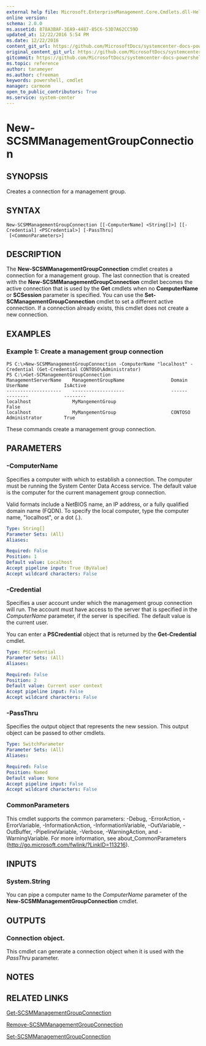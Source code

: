 ```yaml
---
external help file: Microsoft.EnterpriseManagement.Core.Cmdlets.dll-Help.xml
online version: 
schema: 2.0.0
ms.assetid: 878A3BAF-3EA9-4487-85C6-53D7A62CC59D
updated_at: 12/22/2016 5:54 PM
ms.date: 12/22/2016
content_git_url: https://github.com/MicrosoftDocs/systemcenter-docs-powershell/blob/live/systemcenter-cmdlets/SystemCenter2016/ServiceManagerCore/vlatest/New-SCSMManagementGroupConnection.md
original_content_git_url: https://github.com/MicrosoftDocs/systemcenter-docs-powershell/blob/live/systemcenter-cmdlets/SystemCenter2016/ServiceManagerCore/vlatest/New-SCSMManagementGroupConnection.md
gitcommit: https://github.com/MicrosoftDocs/systemcenter-docs-powershell/blob/17c3a51bd892aad46c731d9f381f0704b4815004/systemcenter-cmdlets/SystemCenter2016/ServiceManagerCore/vlatest/New-SCSMManagementGroupConnection.md
ms.topic: reference
author: tarameyer
ms.author: cfreeman
keywords: powershell, cmdlet
manager: carmonm
open_to_public_contributors: True
ms.service: system-center
---
```


# New-SCSMManagementGroupConnection

## SYNOPSIS
Creates a connection for a management group.

## SYNTAX

```
New-SCSMManagementGroupConnection [[-ComputerName] <String[]>] [[-Credential] <PSCredential>] [-PassThru]
 [<CommonParameters>]
```

## DESCRIPTION
The **New-SCSMManagementGroupConnection** cmdlet creates a connection for a management group.
The last connection that is created with the **New-SCSMManagementGroupConnection** cmdlet becomes the active connection that is used by the **Get** cmdlets when no **ComputerName** or **SCSession** parameter is specified.
You can use the **Set-SCManagementGroupConnection** cmdlet to set a different active connection.
If a connection already exists, this cmdlet does not create a new connection.

## EXAMPLES

### Example 1: Create a management group connection
```
PS C:\>New-SCSMManagementGroupConnection -ComputerName "localhost" -Credential (Get-Credential CONTOSO\Administrator)
PS C:\>Get-SCManagementGroupConnection
ManagementServerName    ManagementGroupName                 Domain          UserName             IsActive
--------------------    -------------------                 ------          --------             --------
localhost               MyMangementGroup                                                         False
localhost               MyMangementGroup                    CONTOSO         Administrator        True
```

These commands create a management group connection.

## PARAMETERS

### -ComputerName
Specifies a computer with which to establish a connection.
The computer must be running the System Center Data Access service.
The default value is the computer for the current management group connection.

Valid formats include a NetBIOS name, an IP address, or a fully qualified domain name (FQDN).
To specify the local computer, type the computer name, "localhost", or a dot (.).

```yaml
Type: String[]
Parameter Sets: (All)
Aliases: 

Required: False
Position: 1
Default value: Localhost
Accept pipeline input: True (ByValue)
Accept wildcard characters: False
```

### -Credential
Specifies a user account under which the management group connection will run.
The account must have access to the server that is specified in the *ComputerName* parameter, if the server is specified.
The default value is the current user.

You can enter a **PSCredential** object that is returned by the **Get-Credential** cmdlet.

```yaml
Type: PSCredential
Parameter Sets: (All)
Aliases: 

Required: False
Position: 2
Default value: Current user context
Accept pipeline input: False
Accept wildcard characters: False
```

### -PassThru
Specifies the output object that represents the new session.
This output object can be passed to other cmdlets.

```yaml
Type: SwitchParameter
Parameter Sets: (All)
Aliases: 

Required: False
Position: Named
Default value: None
Accept pipeline input: False
Accept wildcard characters: False
```

### CommonParameters
This cmdlet supports the common parameters: -Debug, -ErrorAction, -ErrorVariable, -InformationAction, -InformationVariable, -OutVariable, -OutBuffer, -PipelineVariable, -Verbose, -WarningAction, and -WarningVariable. For more information, see about_CommonParameters (http://go.microsoft.com/fwlink/?LinkID=113216).

## INPUTS

### System.String
You can pipe a computer name to the *ComputerName* parameter of the **New-SCSMManagementGroupConnection** cmdlet.

## OUTPUTS

### Connection object.
This cmdlet can generate a connection object when it is used with the *PassThru* parameter.

## NOTES

## RELATED LINKS

[Get-SCSMManagementGroupConnection](xref:SystemCenter2016/ServiceManagerCore/vlatest/Get-SCSMManagementGroupConnection.md)

[Remove-SCSMManagementGroupConnection](xref:SystemCenter2016/ServiceManagerCore/vlatest/Remove-SCSMManagementGroupConnection.md)

[Set-SCSMManagementGroupConnection](xref:SystemCenter2016/ServiceManagerCore/vlatest/Set-SCSMManagementGroupConnection.md)

